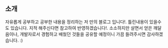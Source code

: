 
## 소개

자유롭게 공부하고 공부한 내용을 정리하는 저 만의 블로그 입니다!. 틀린내용이 있을수도 있습니다. 지적 해주신다면 참고하여 반영하겠습니다!.
소소하지만 살면서 얻은 깨달음이나, 개발자로서 경험하고 배웠던 것들을 공유할 예정이니 가끔 들려주시면 감사하겠습니다. :)

